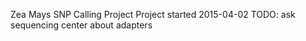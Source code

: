 Zea Mays SNP Calling Project
Project started 2015-04-02
TODO:  ask sequencing center about adapters
